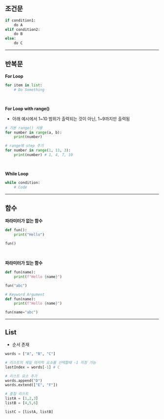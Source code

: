 ## 조건문

```python
if condition1:
    do A
elif condition2:
    do B
else:
    do C
```

---

## 반복문

**For Loop**

```python
for item in list:
    # Do Something
```

<br>

**For Loop with range()**

- 아래 예시에서 1~10 범위가 출력되는 것이 아닌, 1~9까지만 출력됨

```python
# 기본 range() 사용
for number in range(a, b):
    print(number)

# range에 step 주기
for number in range(1, 11, 3):
    print(number) # 1, 4, 7, 10
```

<br>

**While Loop**

```python
while condition:
    # Code
```

---

## 함수

**파라미터가 없는 함수**

```python
def fun():
    print("Hello")

fun()
```

<br>

**파라미터가 있는 함수**

```python
def fun(name):
    print(f"Hello {name}")

fun("abc")

# Keyword Argument
def fun(name):
    print(f"Hello {name}")

fun(name="abc")
```

---

## List

- 순서 존재

```python
words = ["A", "B", "C"]

# 리스트의 제일 마지막 요소를 선택할때 -1 지정 가능
lastIndex = words[-1] # C

# 리스트 요소 추가
words.append("D")
words.extend(["E", "F"])

# 중첩 리스트
listA = [1,2,3]
listB = [4,5,6]

listC = [listA, listB]
```